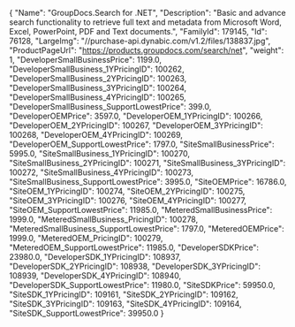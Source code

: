 {
    "Name": "GroupDocs.Search for .NET",
    "Description": "Basic and advance search functionality to retrieve full text and metadata from Microsoft Word, Excel, PowerPoint, PDF and Text documents.",
    "FamilyId": 179145,
    "Id": 76128,
    "LargeImg": "//purchase-api.dynabic.com/v1.2/files/138837.jpg",
    "ProductPageUrl": "https://products.groupdocs.com/search/net",
    "weight": 1,
    "DeveloperSmallBusinessPrice": 1199.0,
    "DeveloperSmallBusiness_1YPricingID": 100262,
    "DeveloperSmallBusiness_2YPricingID": 100263,
    "DeveloperSmallBusiness_3YPricingID": 100264,
    "DeveloperSmallBusiness_4YPricingID": 100265,
    "DeveloperSmallBusiness_SupportLowestPrice": 399.0,
    "DeveloperOEMPrice": 3597.0,
    "DeveloperOEM_1YPricingID": 100266,
    "DeveloperOEM_2YPricingID": 100267,
    "DeveloperOEM_3YPricingID": 100268,
    "DeveloperOEM_4YPricingID": 100269,
    "DeveloperOEM_SupportLowestPrice": 1797.0,
    "SiteSmallBusinessPrice": 5995.0,
    "SiteSmallBusiness_1YPricingID": 100270,
    "SiteSmallBusiness_2YPricingID": 100271,
    "SiteSmallBusiness_3YPricingID": 100272,
    "SiteSmallBusiness_4YPricingID": 100273,
    "SiteSmallBusiness_SupportLowestPrice": 3995.0,
    "SiteOEMPrice": 16786.0,
    "SiteOEM_1YPricingID": 100274,
    "SiteOEM_2YPricingID": 100275,
    "SiteOEM_3YPricingID": 100276,
    "SiteOEM_4YPricingID": 100277,
    "SiteOEM_SupportLowestPrice": 11985.0,
    "MeteredSmallBusinessPrice": 1999.0,
    "MeteredSmallBusiness_PricingID": 100278,
    "MeteredSmallBusiness_SupportLowestPrice": 1797.0,
    "MeteredOEMPrice": 1999.0,
    "MeteredOEM_PricingID": 100279,
    "MeteredOEM_SupportLowestPrice": 11985.0,
    "DeveloperSDKPrice": 23980.0,
    "DeveloperSDK_1YPricingID": 108937,
    "DeveloperSDK_2YPricingID": 108938,
    "DeveloperSDK_3YPricingID": 108939,
    "DeveloperSDK_4YPricingID": 108940,
    "DeveloperSDK_SupportLowestPrice": 11980.0,
    "SiteSDKPrice": 59950.0,
    "SiteSDK_1YPricingID": 109161,
    "SiteSDK_2YPricingID": 109162,
    "SiteSDK_3YPricingID": 109163,
    "SiteSDK_4YPricingID": 109164,
    "SiteSDK_SupportLowestPrice": 39950.0
}